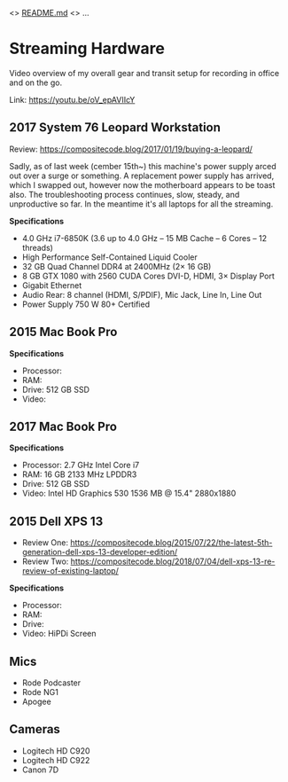 <> [README.md](README.md) <> ...

# Streaming Hardware

Video overview of my overall gear and transit setup for recording in office and on the go.

Link: https://youtu.be/oV_epAVIIcY

## 2017 System 76 Leopard Workstation

Review: https://compositecode.blog/2017/01/19/buying-a-leopard/

Sadly, as of last week (cember 15th~) this machine's power supply arced out over a surge or something. A replacement power supply has arrived, which I swapped out, however now the motherboard appears to be toast also. The troubleshooting process continues, slow, steady, and unproductive so far. In the meantime it's all laptops for all the streaming.

**Specifications**

* 4.0 GHz i7-6850K (3.6 up to 4.0 GHz – 15 MB Cache – 6 Cores – 12 threads)
* High Performance Self-Contained Liquid Cooler
* 32 GB Quad Channel DDR4 at 2400MHz (2× 16 GB)
* 8 GB GTX 1080 with 2560 CUDA Cores DVI-D, HDMI, 3× Display Port
* Gigabit Ethernet
* Audio Rear: 8 channel (HDMI, S/PDIF), Mic Jack, Line In, Line Out
* Power Supply 750 W 80+ Certified

## 2015 Mac Book Pro

**Specifications**

* Processor: 
* RAM: 
* Drive: 512 GB SSD
* Video: 

## 2017 Mac Book Pro

**Specifications**

* Processor: 2.7 GHz Intel Core i7
* RAM: 16 GB 2133 MHz LPDDR3
* Drive: 512 GB SSD
* Video: Intel HD Graphics 530 1536 MB @ 15.4" 2880x1880

## 2015 Dell XPS 13

* Review One: https://compositecode.blog/2015/07/22/the-latest-5th-generation-dell-xps-13-developer-edition/
* Review Two: https://compositecode.blog/2018/07/04/dell-xps-13-re-review-of-existing-laptop/

**Specifications**

* Processor: 
* RAM: 
* Drive: 
* Video: HiPDi Screen

## Mics

* Rode Podcaster
* Rode NG1
* Apogee

## Cameras

* Logitech HD C920
* Logitech HD C922
* Canon 7D 
